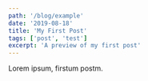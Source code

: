 ```yaml
---
path: '/blog/example'
date: '2019-08-18'
title: 'My First Post'
tags: ['post', 'test']
excerpt: 'A preview of my first post'
---
```


Lorem ipsum, firstum postm.
